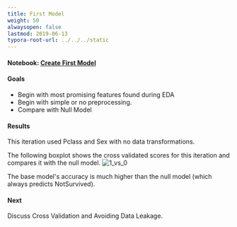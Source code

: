 ```yaml
---
title: First Model
weight: 50
alwaysopen: false
lastmod: 2019-06-13
typora-root-url: ../../../static
---
```

#### Notebook: <a href="http://nbviewer.jupyter.org/github/sdiehl28/tutorial-jupyter-notebooks/blob/master/projects/titanic/TitanicN03.ipynb" target="_blank">Create First Model</a>

#### Goals  
* Begin with most promising features found during EDA
* Begin with simple or no preprocessing.
* Compare with Null Model

#### Results
This iteration used Pclass and Sex with no data transformations.

The following boxplot shows the cross validated scores for this iteration and compares it with the null model.
![1_vs_0](/images/1_vs_0.png)

The base model's accuracy is much higher than the null model (which always predicts NotSurvived).

#### Next

Discuss Cross Validation and Avoiding Data Leakage.